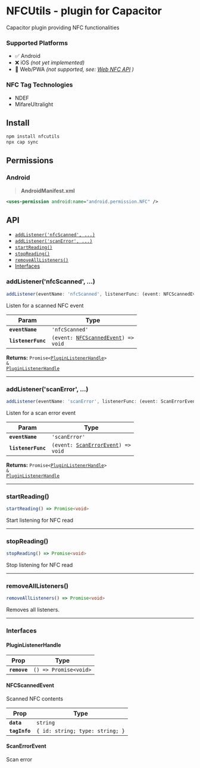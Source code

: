 # NFCUtils - plugin for Capacitor

Capacitor plugin providing NFC functionalities

### Supported Platforms

- ✅ Android
- ❌ iOS _(not yet implemented)_
- 🚫 Web/PWA _(not supported, see: [Web NFC API](https://developer.mozilla.org/en-US/docs/Web/API/Web_NFC_API) )_

### NFC Tag Technologies

- NDEF
- MifareUltralight

## Install

```bash
npm install nfcutils
npx cap sync
```

## Permissions

### Android
>**AndroidManifest.xml**
```xml
<uses-permission android:name="android.permission.NFC" />
```

## API

<docgen-index>

* [`addListener('nfcScanned', ...)`](#addlistenernfcscanned-)
* [`addListener('scanError', ...)`](#addlistenerscanerror-)
* [`startReading()`](#startreading)
* [`stopReading()`](#stopreading)
* [`removeAllListeners()`](#removealllisteners)
* [Interfaces](#interfaces)

</docgen-index>

<docgen-api>
<!--Update the source file JSDoc comments and rerun docgen to update the docs below-->

### addListener('nfcScanned', ...)

```typescript
addListener(eventName: 'nfcScanned', listenerFunc: (event: NFCScannedEvent) => void) => Promise<PluginListenerHandle> & PluginListenerHandle
```

Listen for a scanned NFC event

| Param              | Type                                                                            |
| ------------------ | ------------------------------------------------------------------------------- |
| **`eventName`**    | <code>'nfcScanned'</code>                                                       |
| **`listenerFunc`** | <code>(event: <a href="#nfcscannedevent">NFCScannedEvent</a>) =&gt; void</code> |

**Returns:** <code>Promise&lt;<a href="#pluginlistenerhandle">PluginListenerHandle</a>&gt; & <a href="#pluginlistenerhandle">PluginListenerHandle</a></code>

--------------------


### addListener('scanError', ...)

```typescript
addListener(eventName: 'scanError', listenerFunc: (event: ScanErrorEvent) => void) => Promise<PluginListenerHandle> & PluginListenerHandle
```

Listen for a scan error event

| Param              | Type                                                                          |
| ------------------ | ----------------------------------------------------------------------------- |
| **`eventName`**    | <code>'scanError'</code>                                                      |
| **`listenerFunc`** | <code>(event: <a href="#scanerrorevent">ScanErrorEvent</a>) =&gt; void</code> |

**Returns:** <code>Promise&lt;<a href="#pluginlistenerhandle">PluginListenerHandle</a>&gt; & <a href="#pluginlistenerhandle">PluginListenerHandle</a></code>

--------------------


### startReading()

```typescript
startReading() => Promise<void>
```

Start listening for NFC read

--------------------


### stopReading()

```typescript
stopReading() => Promise<void>
```

Stop listening for NFC read

--------------------


### removeAllListeners()

```typescript
removeAllListeners() => Promise<void>
```

Removes all listeners.

--------------------


### Interfaces


#### PluginListenerHandle

| Prop         | Type                                      |
| ------------ | ----------------------------------------- |
| **`remove`** | <code>() =&gt; Promise&lt;void&gt;</code> |


#### NFCScannedEvent

Scanned NFC contents

| Prop          | Type                                       |
| ------------- | ------------------------------------------ |
| **`data`**    | <code>string</code>                        |
| **`tagInfo`** | <code>{ id: string; type: string; }</code> |


#### ScanErrorEvent

Scan error

</docgen-api>
